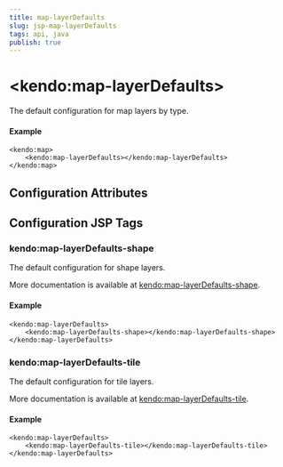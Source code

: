 ```yaml
---
title: map-layerDefaults
slug: jsp-map-layerDefaults
tags: api, java
publish: true
---
```


# \<kendo:map-layerDefaults\>

The default configuration for map layers by type.

#### Example
    <kendo:map>
        <kendo:map-layerDefaults></kendo:map-layerDefaults>
    </kendo:map>

## Configuration Attributes


##  Configuration JSP Tags

### kendo:map-layerDefaults-shape

The default configuration for shape layers.

More documentation is available at [kendo:map-layerDefaults-shape](map/layerdefaults-shape).

#### Example

    <kendo:map-layerDefaults>
        <kendo:map-layerDefaults-shape></kendo:map-layerDefaults-shape>
    </kendo:map-layerDefaults>

### kendo:map-layerDefaults-tile

The default configuration for tile layers.

More documentation is available at [kendo:map-layerDefaults-tile](map/layerdefaults-tile).

#### Example

    <kendo:map-layerDefaults>
        <kendo:map-layerDefaults-tile></kendo:map-layerDefaults-tile>
    </kendo:map-layerDefaults>

 
